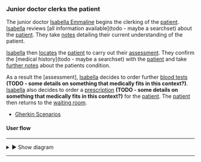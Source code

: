 ### Junior doctor clerks the patient

The junior doctor [Isabella Emmaline](Practitioner-Practitioner-JuniorDoctor.html) begins the clerking of the [patient](Patient-DylanJones.html).  [Isabella](Practitioner-Practitioner-JuniorDoctor.html) reviews [all information available](todo - maybe a searchset) about the [patient](Patient-DylanJones.html).  They take [notes](todo.html) detailing their current understanding of the patient.

[Isabella](Practitioner-Practitioner-JuniorDoctor.html) then [locates](todo.html) the [patient](Patient-DylanJones.html) to carry out their [assessment](todo.html).  They confirm the [medical history](todo - maybe a searchset) with the [patient](Patient-DylanJones.html) and take [further notes](todo.html) about the patients condition.

As a result the [assessment], [Isabella](Practitioner-Practitioner-JuniorDoctor.html) decides to order further [blood tests](todo.html) **(TODO - some details on something that medically fits in this context?)**.  [Isabella](Practitioner-Practitioner-JuniorDoctor.html) also decides to order a [prescription](todo.html) **(TODO - some details on something that medically fits in this context?)** for the [patient](Patient-DylanJones.html).  The [patient](Patient-DylanJones.html) then returns to the [waiting room](Location-EDWaitingRoom.html).

- [Gherkin Scenarios](todo.html)

#### User flow

---

<details>
  <summary>&#9658; Show diagram</summary>
  <div>
    <br />
    <img style="max-width: 100%" src="{{site.data.info.assets}}assets/images/todo.png"/>
  </div>
</details>

---